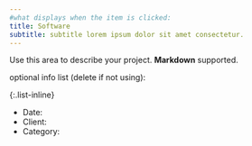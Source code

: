 ```yaml
---  
#what displays when the item is clicked:
title: Software
subtitle: subtitle lorem ipsum dolor sit amet consectetur.
---
```

Use this area to describe your project. **Markdown** supported.

optional info list (delete if not using):

{:.list-inline} 
- Date: 
- Client: 
- Category: 


